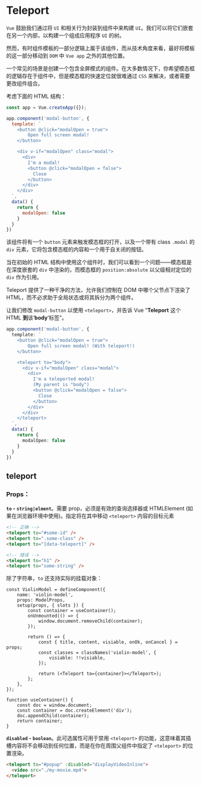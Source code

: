 # Teleport

`Vue` 鼓励我们通过将 `UI` 和相关行为封装到组件中来构建 `UI`。我们可以将它们嵌套在另一个内部，以构建一个组成应用程序 `UI` 的树。

然而，有时组件模板的一部分逻辑上属于该组件，而从技术角度来看，最好将模板的这一部分移动到 `DOM` 中 `Vue app` 之外的其他位置。

一个常见的场景是创建一个包含全屏模式的组件。在大多数情况下，你希望模态框的逻辑存在于组件中，但是模态框的快速定位就很难通过 `CSS` 来解决，或者需要更改组件组合。

考虑下面的 HTML 结构：

```jsx
const app = Vue.createApp({});

app.component('modal-button', {
  template: `
    <button @click="modalOpen = true">
        Open full screen modal!
    </button>

    <div v-if="modalOpen" class="modal">
      <div>
        I'm a modal! 
        <button @click="modalOpen = false">
          Close
        </button>
      </div>
    </div>
  `,
  data() {
    return { 
      modalOpen: false
    }
  }
})
```

该组件将有一个 `button` 元素来触发模态框的打开，以及一个带有 class `.modal` 的 `div` 元素，它将包含模态框的内容和一个用于自关闭的按钮。

当在初始的 HTML 结构中使用这个组件时，我们可以看到一个问题——模态框是在深度嵌套的 `div` 中渲染的，而模态框的 `position:absolute` 以父级相对定位的 `div` 作为引用。

Teleport 提供了一种干净的方法，允许我们控制在 DOM 中哪个父节点下渲染了 HTML，而不必求助于全局状态或将其拆分为两个组件。

让我们修改 `modal-button` 以使用 `<teleport>`，并告诉 Vue “**Teleport** 这个 HTML **到**该‘**body**’标签”。

```ts
app.component('modal-button', {
  template: `
    <button @click="modalOpen = true">
        Open full screen modal! (With teleport!)
    </button>

    <teleport to="body">
      <div v-if="modalOpen" class="modal">
        <div>
          I'm a teleported modal! 
          (My parent is "body")
          <button @click="modalOpen = false">
            Close
          </button>
        </div>
      </div>
    </teleport>
  `,
  data() {
    return { 
      modalOpen: false
    }
  }
})
```

## teleport

### **Props：**

**`to` - `string|elment`**。需要 prop，必须是有效的查询选择器或 HTMLElement (如果在浏览器环境中使用)。指定将在其中移动 `<teleport>` 内容的目标元素

```html
<!-- 正确 -->
<teleport to="#some-id" />
<teleport to=".some-class" />
<teleport to="[data-teleport]" />

<!-- 错误 -->
<teleport to="h1" />
<teleport to="some-string" />
```

除了字符串，`to` 还支持实际的挂载对象：

```tsx
const ViolinModel = defineComponent({
    name: 'violin-model',
    props: ModelProps,
    setup(props, { slots }) {
        const container = useContainer();
        onUnmounted(() => {
            window.document.removeChild(container);
        });

        return () => {
            const { title, content, visiable, onOk, onCancel } = props;
            const classes = classNames('violin-model', {
                visiable: !!visiable,
            });

            return (<Teleport to={container}></Teleport>);
        };
    },
});

function useContainer() {
    const doc = window.document;
    const container = doc.createElement('div');
    doc.appendChild(container);
    return container;
}
```

**`disabled` - `boolean`**。此可选属性可用于禁用 `<teleport>` 的功能，这意味着其插槽内容将不会移动到任何位置，而是在你在周围父组件中指定了 `<teleport>` 的位置渲染。

```html
<teleport to="#popup" :disabled="displayVideoInline">
  <video src="./my-movie.mp4">
</teleport>
```

